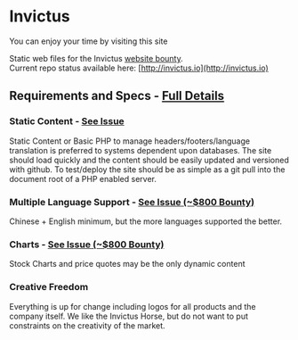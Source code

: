 Invictus
========
You can enjoy your time by visiting this site

Static web files for the Invictus [website bounty](https://bitsharestalk.org/index.php?topic=1742.0). <br/>
Current repo status available here: [http://invictus.io](http://invictus.io)


## Requirements and Specs - [Full Details](https://bitsharestalk.org/index.php?topic=1742.0)

### Static Content - [See Issue](https://github.com/super3/Invictus/issues/1)
 Static Content or Basic PHP to manage headers/footers/language translation is preferred to systems dependent upon databases.  The site should load quickly and the content should be easily updated and versioned with github.  To test/deploy the site should be as simple as a git pull into the document root of a PHP enabled server.

### Multiple Language Support - [See Issue (~$800 Bounty)](https://github.com/super3/Invictus/issues/2)
Chinese + English minimum, but the more languages supported the better.

### Charts - [See Issue (~$800 Bounty)](https://github.com/super3/Invictus/issues/3)
Stock Charts and price quotes may be the only dynamic content

### Creative Freedom
Everything is up for change including logos for all products and the company itself.  We like the Invictus Horse, but do not want to put constraints on the creativity of the market.
